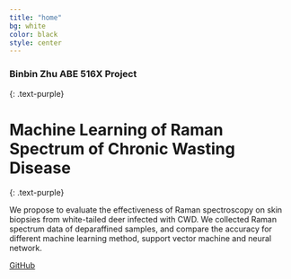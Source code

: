 ```yaml
---
title: "home"
bg: white
color: black
style: center
---
```


### Binbin Zhu ABE 516X Project
{: .text-purple}

<span class="fa-stack subtlecircle" style="font-size:100px; background:rgba(255,166,0,0.1)">
  <i class="fa fa-circle fa-stack-2x text-white"></i>
  <i class="far fa-deer fa-stack-1x text-orange"></i>
</span>

# Machine Learning of Raman Spectrum of Chronic Wasting Disease
{: .text-purple}

We propose to evaluate the effectiveness of Raman spectroscopy on skin biopsies from white-tailed deer infected with CWD. We collected Raman spectrum data of deparaffined samples, and compare the accuracy for different machine learning method, support vector machine and neural network. 


[GitHub](https://github.com/juliachu216/Website)
